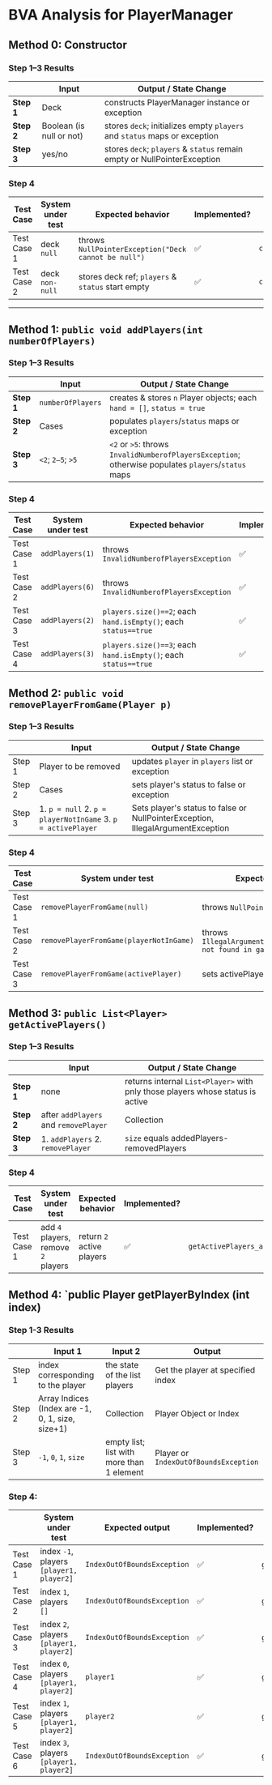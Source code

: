 # BVA Analysis for **PlayerManager**

## Method 0: **Constructor**

### Step 1–3 Results

|            | Input                    | Output / State Change                                                     |
|------------|--------------------------|---------------------------------------------------------------------------|
| **Step 1** | Deck                     | constructs PlayerManager instance or exception                            |
| **Step 2** | Boolean (is null or not) | stores `deck`; initializes empty `players` and `status` maps or exception |
| **Step 3** | yes/no                   | stores `deck`; `players` & `status` remain empty or NullPointerException  |

### Step 4

| Test Case   | System under test | Expected behavior                                    | Implemented?       | Test name                                             |
|-------------|-------------------|------------------------------------------------------|--------------------|-------------------------------------------------------|
| Test Case 1 | deck `null`       | throws `NullPointerException("Deck cannot be null")` | :white_check_mark: | `constructor_withNullDeck_throwsNullPointerException` |
| Test Case 2 | deck `non-null`   | stores deck ref; `players` & `status` start empty    | :white_check_mark: | `constructor_withValidDeck_initializesEmptyManager`   |

---

## Method 1: `public void addPlayers(int numberOfPlayers)`

### Step 1–3 Results

|            | Input             | Output / State Change                                                                               |
|------------|-------------------|-----------------------------------------------------------------------------------------------------|
| **Step 1** | `numberOfPlayers` | creates & stores `n` Player objects; each `hand = []`, `status = true`                              |
| **Step 2** | Cases             | populates `players`/`status` maps or exception                                                      |
| **Step 3** | `<2`; `2–5`; `>5` | `<2` or `>5`: throws `InvalidNumberofPlayersException`; otherwise populates `players`/`status` maps |

### Step 4

| Test Case   | System under test | Expected behavior                                                | Implemented?       | Test name                                                         |
|-------------|-------------------|------------------------------------------------------------------|--------------------|-------------------------------------------------------------------|
| Test Case 1 | `addPlayers(1)`   | throws `InvalidNumberofPlayersException`                         | :white_check_mark: | `addPlayers_tooFewPlayers_throwsInvalidNumberofPlayersException`  |
| Test Case 2 | `addPlayers(6)`   | throws `InvalidNumberofPlayersException`                         | :white_check_mark: | `addPlayers_tooManyPlayers_throwsInvalidNumberofPlayersException` |
| Test Case 3 | `addPlayers(2)`   | `players.size()==2`; each `hand.isEmpty()`; each `status==true`  | :white_check_mark: | `addPlayers_withTwoPlayers_initializesBothActive`                 |
| Test Case 4 | `addPlayers(3)`   | `players.size()==3`;  each `hand.isEmpty()`; each `status==true` | :white_check_mark: | `addPlayers_withValidNumber_createsThatManyPlayers`               |

## Method 2: `public void removePlayerFromGame(Player p)`

### Step 1–3 Results

|         | Input                                                        | Output / State Change                                                           |
|---------|--------------------------------------------------------------|---------------------------------------------------------------------------------|
| Step 1  | Player to be removed                                         | updates `player` in `players` list or exception                                 |
| Step 2  | Cases                                                        | sets player's status to false or exception                                      |
| Step 3  | 1. `p = null` 2. `p = playerNotInGame` 3. `p = activePlayer` | Sets player's status to false or NullPointerException, IllegalArgumentException |

### Step 4

| Test Case   | System under test                       | Expected output                                               | Implemented?       | Test name                                                                 |
|-------------|-----------------------------------------|---------------------------------------------------------------|--------------------|---------------------------------------------------------------------------|
| Test Case 1 | `removePlayerFromGame(null)`            | throws `NullPointerException`                                 | :white_check_mark: | `removePlayerFromGame_withNullPlayer_throwsNullPointerException`          |
| Test Case 2 | `removePlayerFromGame(playerNotInGame)` | throws `IllegalArgumentException("Player not found in game")` | :white_check_mark: | `removePlayerFromGame_withPlayerNotInGame_throwsIllegalArgumentException` |
| Test Case 3 | `removePlayerFromGame(activePlayer)`    | sets activePlayer's status `false`                            | :white_check_mark: | `removePlayerFromGame_withValidPlayer_marksPlayerInactive`                |

## Method 3: `public List<Player> getActivePlayers()`

### Step 1–3 Results

|            | Input                                 | Output / State Change                                                          |
|------------|---------------------------------------|--------------------------------------------------------------------------------|
| **Step 1** | none                                  | returns internal `List<Player>` with pnly those players whose status is active |
| **Step 2** | after `addPlayers` and `removePlayer` | Collection                                                                     |
| **Step 3** | 1. `addPlayers`  2.  `removePlayer`   | `size` equals addedPlayers-removedPlayers                                      |

### Step 4

| Test Case   | System under test                   | Expected behavior         | Implemented?       | Test name                                                 |
|-------------|-------------------------------------|---------------------------|--------------------|-----------------------------------------------------------|
| Test Case 1 | add `4` players, remove `2` players | return `2` active players | :white_check_mark: | `getActivePlayers_afterRemovals_returnsOnlyActivePlayers` |

## Method 4: `public Player getPlayerByIndex (int index)

### Step 1-3 Results

|        | Input 1                                          | Input 2                                   | Output                                |
|--------|--------------------------------------------------|-------------------------------------------|---------------------------------------|
| Step 1 | index corresponding to the player                | the state of the list players             | Get the player at specified index     |
| Step 2 | Array Indices (Index are -1, 0, 1, size, size+1) | Collection                                | Player Object or Index                |
| Step 3 | `-1`, `0`, `1`, `size`                           | empty list; list with more than 1 element | Player or `IndexOutOfBoundsException` |               |

### Step 4:

|             | System under test                        | Expected output             | Implemented?       | Test name                                                                   |
|-------------|------------------------------------------|-----------------------------|--------------------|-----------------------------------------------------------------------------|
| Test Case 1 | index `-1`, players `[player1, player2]` | `IndexOutOfBoundsException` | :white_check_mark: | getPlayerByIndex_withNegativeIndex_throwsIndexOutOfBoundsException          |
| Test Case 2 | index `1`, players `[]`                  | `IndexOutOfBoundsException` | :white_check_mark: | getPlayerByIndex_noPlayersWithPositiveIndex_throwsIndexOutOfBoundsException |
| Test Case 3 | index `2`, players `[player1, player2]`  | `IndexOutOfBoundsException` | :white_check_mark: | getPlayerByIndex_twoPlayersWithTwoIndex_throwsIndexOutOfBoundsException     |
| Test Case 4 | index `0`, players `[player1, player2]`  | `player1`                   | :white_check_mark: | getPlayerByIndex_twoPlayersWithZeroIndex_returnsFirstPlayer                 |
| Test Case 5 | index `1`, players `[player1, player2]`  | `player2`                   | :white_check_mark: | getPlayerByIndex_twoPlayersWithOneIndex_returnsSecondPlayer                 |
| Test Case 6 | index `3`, players `[player1, player2]`  | `IndexOutOfBoundsException` | :white_check_mark: | getPlayerByIndex_twoPlayersWithThreeIndex_throwsIndexOutOfBoundsException   |
